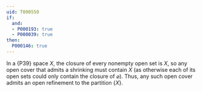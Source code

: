 ```yaml
---
uid: T000550
if:
  and:
  - P000193: true
  - P000039: true
then:
  P000146: true
---
```


In a {P39} space $X$, the closure of every nonempty open set is $X$, so any open cover that admits a shrinking must contain $X$ (as otherwise each of its open sets could only contain the closure of $\varnothing$).
Thus, any such open cover admits an open refinement to the partition $\{X\}$.
